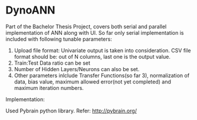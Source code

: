 # DynoANN
Part of the Bachelor Thesis Project, covers both serial and parallel implementation of ANN along with UI. So far only serial implementation is included with following tunable parameters:
1) Upload file format: Univariate output is taken into consideration. CSV file format should be: out of N columns, last one is the output value.
2) Train:Test Data ratio can be set
3) Number of Hidden Layers/Neurons can also be set.
4) Other parameters inlclude Transfer Functions(so far 3), normalization of data, bias value, maximum allowed error(not yet completed) and maximum iteration numbers. 

Implementation:

Used Pybrain python library. Refer: http://pybrain.org/
